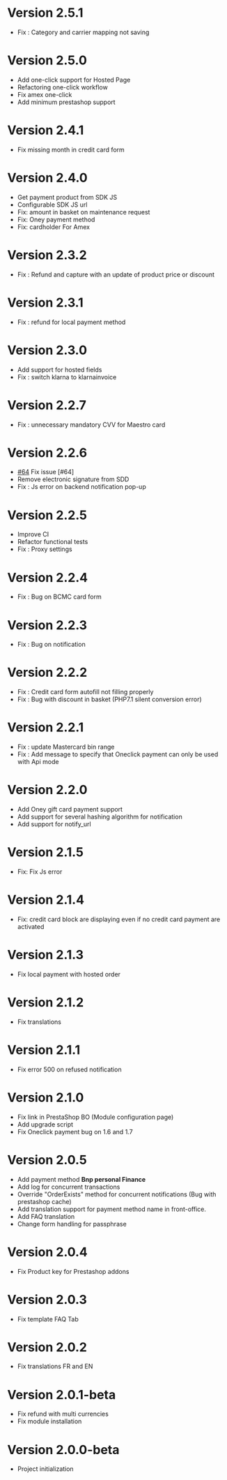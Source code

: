 # Version 2.5.1

- Fix : Category and carrier mapping not saving

# Version 2.5.0

- Add one-click support for Hosted Page
- Refactoring one-click workflow
- Fix amex one-click
- Add minimum prestashop support 

# Version 2.4.1

- Fix missing month in credit card form

# Version 2.4.0

- Get payment product from SDK JS
- Configurable SDK JS url
- Fix: amount in basket on maintenance request
- Fix: Oney payment method
- Fix: cardholder For Amex

# Version 2.3.2

- Fix : Refund and capture with an update of product price or discount

# Version 2.3.1

- Fix : refund for local payment method
 
# Version 2.3.0

- Add support for hosted fields
- Fix : switch klarna to klarnainvoice 

# Version 2.2.7

- Fix : unnecessary mandatory CVV for Maestro card

# Version 2.2.6

- [#64](https://github.com/hipay/hipay-enterprise-sdk-prestashop/issues/64) Fix issue [#64] 
- Remove electronic signature from SDD
- Fix : Js error on backend notification pop-up

# Version 2.2.5

- Improve CI 
- Refactor functional tests
- Fix : Proxy settings

# Version 2.2.4

- Fix : Bug on BCMC card form

# Version 2.2.3

- Fix : Bug on notification

# Version 2.2.2

- Fix : Credit card form autofill not filling properly
- Fix : Bug with discount in basket (PHP7.1 silent conversion error)

# Version 2.2.1

- Fix : update Mastercard bin range
- Fix : Add message to specify that Oneclick payment can only be used with Api mode

# Version 2.2.0

- Add Oney gift card payment support
- Add support for several hashing algorithm for notification
- Add support for notify_url

# Version 2.1.5

- Fix: Fix Js error

# Version 2.1.4

- Fix: credit card block are displaying even if no credit card payment are activated

# Version 2.1.3

- Fix local payment with hosted order

# Version 2.1.2

- Fix translations

# Version 2.1.1

- Fix error 500 on refused notification

# Version 2.1.0

- Fix link in PrestaShop BO (Module configuration page)
- Add upgrade script
- Fix Oneclick payment bug on 1.6 and 1.7

# Version 2.0.5

- Add payment method **Bnp personal Finance**
- Add log for concurrent transactions
- Override "OrderExists" method for concurrent notifications (Bug with prestashop cache)  
- Add translation support for payment method name in front-office. 
- Add FAQ translation
- Change form handling for passphrase

# Version 2.0.4

- Fix Product key for Prestashop addons

# Version 2.0.3

- Fix template FAQ Tab

# Version 2.0.2

- Fix translations FR and EN

# Version 2.0.1-beta

- Fix refund with multi currencies
- Fix module installation 
 
# Version 2.0.0-beta

- Project initialization
